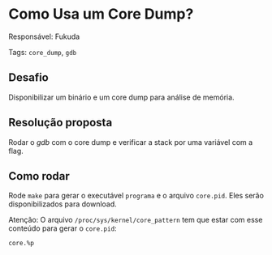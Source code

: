 # Como Usa um Core Dump?

Responsável: Fukuda

Tags: `core_dump`, `gdb`

## Desafio

Disponibilizar um binário e um core dump para análise de memória.

## Resolução proposta

Rodar o *gdb* com o core dump e verificar a stack por uma variável com a flag.

## Como rodar

Rode `make` para gerar o executável `programa` e o arquivo `core.pid`. Eles serão disponibilizados para download.

Atenção: O arquivo `/proc/sys/kernel/core_pattern` tem que estar com esse conteúdo para gerar o `core.pid`:

```
core.%p
```
